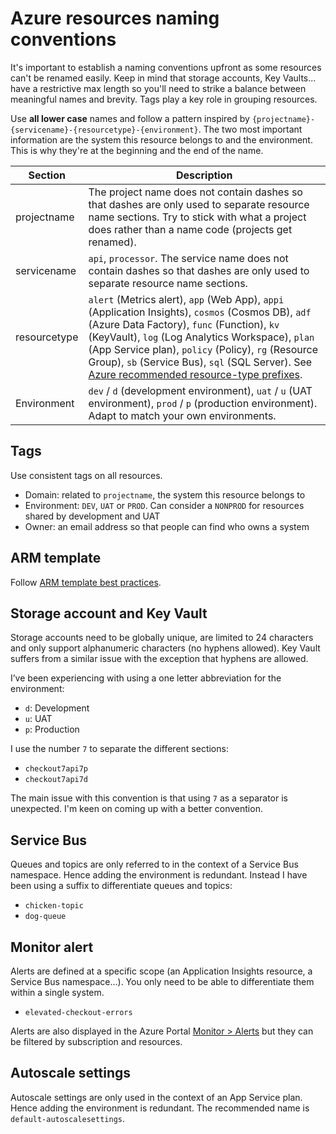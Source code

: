 # Azure resources naming conventions

It's important to establish a naming conventions upfront as some resources can't be renamed easily. Keep in mind that storage accounts, Key Vaults... have a restrictive max length so you'll need to strike a balance between meaningful names and brevity. Tags play a key role in grouping resources.

Use **all lower case** names and follow a pattern inspired by `{projectname}-{servicename}-{resourcetype}-{environment}`. The two most important information are the system this resource belongs to and the environment. This is why they're at the beginning and the end of the name.

| Section      | Description |
| ------------ | ----------- |
| projectname  | The project name does not contain dashes so that dashes are only used to separate resource name sections. Try to stick with what a project does rather than a name code (projects get renamed). |
| servicename  | `api`, `processor`. The service name does not contain dashes so that dashes are only used to separate resource name sections. |
| resourcetype | `alert` (Metrics alert), `app` (Web App), `appi` (Application Insights), `cosmos` (Cosmos DB), `adf` (Azure Data Factory), `func` (Function), `kv` (KeyVault), `log` (Log Analytics Workspace), `plan` (App Service plan), `policy` (Policy), `rg` (Resource Group), `sb` (Service Bus), `sql` (SQL Server). See [Azure recommended resource-type prefixes][recommended-abbreviations-for-azure-resource-types]. |
| Environment  | `dev` / `d` (development environment), `uat` / `u` (UAT environment), `prod` / `p` (production environment). Adapt to match your own environments. |

## Tags

Use consistent tags on all resources.

- Domain: related to `projectname`, the system this resource belongs to
- Environment: `DEV`, `UAT` or `PROD`. Can consider a `NONPROD` for resources shared by development and UAT
- Owner: an email address so that people can find who owns a system

## ARM template

Follow [ARM template best practices][arm-template-best-practices].

## Storage account and Key Vault

Storage accounts need to be globally unique, are limited to 24 characters and only support alphanumeric characters (no hyphens allowed). Key Vault suffers from a similar issue with the exception that hyphens are allowed.

I’ve been experiencing with using a one letter abbreviation for the environment:

- `d`: Development
- `u`: UAT
- `p`: Production

I use the number `7` to separate the different sections:

- `checkout7api7p`
- `checkout7api7d`

The main issue with this convention is that using `7` as a separator is unexpected. I'm keen on coming up with a better convention.

## Service Bus

Queues and topics are only referred to in the context of a Service Bus namespace. Hence adding the environment is redundant. Instead I have been using a suffix to differentiate queues and topics:

- `chicken-topic`
- `dog-queue`

## Monitor alert

Alerts are defined at a specific scope (an Application Insights resource, a Service Bus namespace…). You only need to be able to differentiate them within a single system.

- `elevated-checkout-errors`

Alerts are also displayed in the Azure Portal [Monitor > Alerts][azure-portal-alerts] but they can be filtered by subscription and resources.

## Autoscale settings

Autoscale settings are only used in the context of an App Service plan. Hence adding the environment is redundant. The recommended name is `default-autoscalesettings`.

[recommended-abbreviations-for-azure-resource-types]: https://docs.microsoft.com/en-us/azure/cloud-adoption-framework/ready/azure-best-practices/resource-abbreviations
[arm-template-best-practices]: https://docs.microsoft.com/en-us/azure/azure-resource-manager/templates/best-practices
[azure-portal-alerts]: https://portal.azure.com/#blade/Microsoft_Azure_Monitoring/AzureMonitoringBrowseBlade/alertsV2
